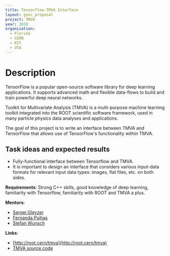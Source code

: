 ```yaml
---
title: Tensorflow-TMVA Interface
layout: gsoc_proposal
project: TMVA
year: 2018
organization:
  - Florida
  - CERN
  - KIT
  - UTA
---
```


# Description

TensorFlow is a popular open-source software library for deep learning applications. It supports advanced math and flexible data-flows to build and train powerful deep neural networks.

Toolkit for Multivariate Analysis (TMVA) is a multi-purpose machine learning toolkit integrated into the ROOT scientific software framework, used in many particle physics data analyses and applications.

The goal of this project is to write an interface between TMVA and TensorFlow that allows use of TensorFlow's functionality within TMVA. 

## Task ideas and expected results
  * Fully-functional interface between Tensorflow and TMVA.
  * It is important to design an interface that considers various input-data formats for relevant input data types: images, flat files, etc. on both sides.



**Requirements**: Strong C++ skills, good knowledge of deep learning, familiarity with Tensorflow, familiarity with ROOT and TMVA a plus.

**Mentors**: 
* [Sergei Gleyzer](mailto:sft-gsoc@cern.ch?subject=Tensorflow-TMVA%20Interface) 
* [Fernanda Psihas](mailto:sft-gsoc@cern.ch?subject=Tensorflow-TMVA%20Interface)
* [Stefan Wunsch](mailto:sft-gsoc@cern.ch?subject=Tensorflow-TMVA%20Interface)



**Links**:
  * [http://root.cern/tmva](http://root.cern/tmva)
  * [TMVA source code](https://github.com/root-project/root/tree/master/tmva)

